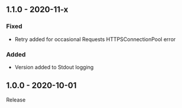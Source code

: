 ## 1.1.0 - 2020-11-x
### Fixed
- Retry added for occasional Requests HTTPSConnectionPool error
### Added
- Version added to Stdout logging

## 1.0.0 - 2020-10-01
Release

